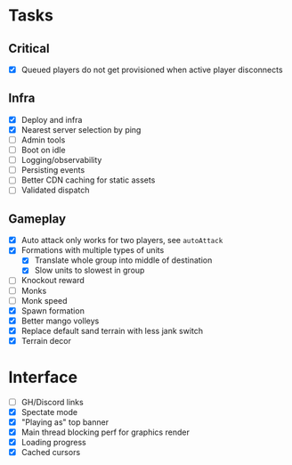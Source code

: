 Tasks
===

## Critical

- [x] Queued players do not get provisioned when active player disconnects

## Infra

- [x] Deploy and infra
- [x] Nearest server selection by ping
- [ ] Admin tools
- [ ] Boot on idle
- [ ] Logging/observability
- [ ] Persisting events
- [ ] Better CDN caching for static assets
- [ ] Validated dispatch

## Gameplay

- [x] Auto attack only works for two players, see `autoAttack`
- [x] Formations with multiple types of units
  - [x] Translate whole group into middle of destination
  - [x] Slow units to slowest in group
- [ ] Knockout reward
- [ ] Monks
- [ ] Monk speed
- [x] Spawn formation
- [x] Better mango volleys
- [x] Replace default sand terrain with less jank switch
- [x] Terrain decor

# Interface

- [ ] GH/Discord links
- [x] Spectate mode
- [x] "Playing as" top banner
- [x] Main thread blocking perf for graphics render
- [x] Loading progress
- [x] Cached cursors
